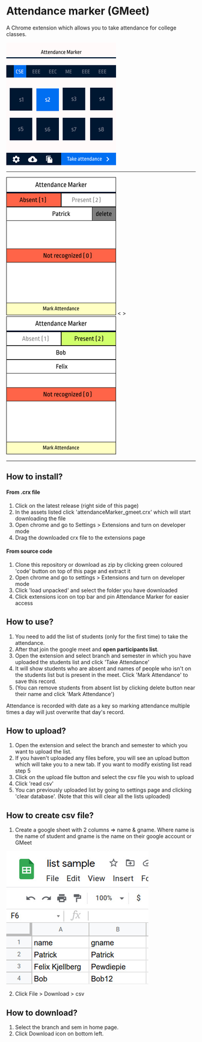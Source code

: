 # Attendance marker (GMeet)

A Chrome extension which allows you to take attendance for college classes.

![home](./assets/Home.jpg)
___

![result](./assets/absent.jpg) < > ![result](./assets/present.jpg) 
___
## How to install?
#### From .crx file
1. Click on the latest release (right side of this page)
2. In the assets listed click 'attendanceMarker_gmeet.crx' which will start 
downloading the file
3. Open chrome and go to Settings > Extensions and turn on developer mode
4. Drag the downloaded crx file to the extensions page
#### From source code
1. Clone this repository or download as zip by clicking green coloured 'code' 
button
on top of this page and extract it
2. Open chrome and go to settings > Extensions and turn on developer mode
3. Click 'load unpacked' and select the folder you have downloaded
4. Click extensions icon on top bar and pin Attendance Marker for easier access 
 
## How to use?

1. You need to add the list of students (only for the first time) to take the
 attendance.
2. After that join the google meet and **open participants list**.
3. Open the extension and select branch and semester in which you have uploaded
 the students list and click 'Take Attendance'
4. It will show students who are absent and names of people who isn't on the 
students list but is present in the meet.
	Click 'Mark Attendance' to save this record. 
5. (You can remove students from absent list by clicking delete button near 
their name 
and click 'Mark Attendance')

Attendance is recorded with date as a key so marking attendance multiple times
a day will just overwrite that day's record.
## How to upload?

1. Open the extension and select the branch and semester to which you want to 
upload the list.
2. If you haven't uploaded any files before, you will see an upload button which
 will take you to a new tab. If you want to modify existing list read step 5
3. Click on the upload file button and select the csv file you wish to upload 
4. Click 'read csv'
5. You can previously uploaded list by going to settings page and clicking
'clear database'. (Note that this will clear all the lists uploaded)

## How to create csv file?

1. Create a google sheet with 2 columns ⇒ name & gname. Where name is the 
name of student and gname is the name on their google account or GMeet

![sample list](./assets/list_sample.jpg)

2. Click File > Download > csv

## How to download?

1. Select the branch and sem in home page.
2. Click Download icon on bottom left.
